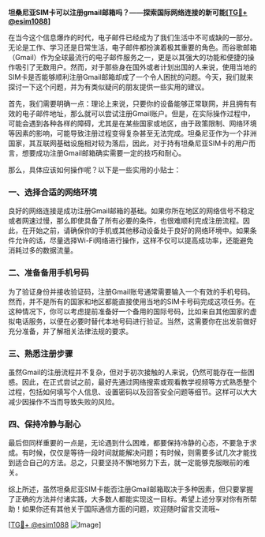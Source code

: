 **坦桑尼亚SIM卡可以注册gmail邮箱吗？——探索国际网络连接的新可能[[TG💪+ @esim1088](https://t.me/s/esim1088)]**

在当今这个信息爆炸的时代，电子邮件已经成为了我们生活中不可或缺的一部分。无论是工作、学习还是日常生活，电子邮件都扮演着极其重要的角色。而谷歌邮箱（Gmail）作为全球最流行的电子邮件服务之一，更是以其强大的功能和便捷的操作吸引了无数用户。然而，对于那些身在国外或者计划出国的人来说，使用当地的SIM卡是否能够顺利注册Gmail邮箱却成了一个令人困扰的问题。今天，我们就来探讨一下这个问题，并为有类似疑问的朋友提供一些实用的建议。

首先，我们需要明确一点：理论上来说，只要你的设备能够正常联网，并且拥有有效的电子邮件地址，那么就可以尝试注册Gmail账户。但是，在实际操作过程中，可能会遇到各种各样的障碍，尤其是在某些国家或地区，由于政策限制、网络环境等因素的影响，可能导致注册过程变得复杂甚至无法完成。坦桑尼亚作为一个非洲国家，其互联网基础设施相对较为落后，因此，对于持有坦桑尼亚SIM卡的用户而言，想要成功注册Gmail邮箱确实需要一定的技巧和耐心。

那么，具体应该如何操作呢？以下是一些实用的小贴士：

### 一、选择合适的网络环境

良好的网络连接是成功注册Gmail邮箱的基础。如果你所在地区的网络信号不稳定或者网速过慢，那么即使具备了所有必要的条件，也很难顺利完成注册流程。因此，在开始之前，请确保你的手机或其他移动设备处于良好的网络环境中。如果条件允许的话，尽量选择Wi-Fi网络进行操作，这样不仅可以提高成功率，还能避免消耗过多的数据流量。

### 二、准备备用手机号码

为了验证身份并接收验证码，注册Gmail账号通常需要输入一个有效的手机号码。然而，并不是所有的国家和地区都能直接使用当地的SIM卡号码完成这项任务。在这种情况下，你可以考虑提前准备好一个备用的国际号码，比如来自其他国家的虚拟电话服务，以便在必要时替代本地号码进行验证。当然，这需要你在出发前做好充分准备，并了解相关法律法规的要求。

### 三、熟悉注册步骤

虽然Gmail的注册流程并不复杂，但对于初次接触的人来说，仍然可能存在一些困惑。因此，在正式尝试之前，最好先通过网络搜索或观看教学视频等方式熟悉整个过程，包括如何填写个人信息、设置密码以及回答安全问题等细节。这样可以大大减少因操作不当而导致失败的风险。

### 四、保持冷静与耐心

最后但同样重要的一点是，无论遇到什么困难，都要保持冷静的心态，不要急于求成。有时候，仅仅是等待一段时间就能解决问题；有时候，则需要多试几次才能找到适合自己的方法。总之，只要坚持不懈地努力下去，就一定能够克服眼前的难关。

综上所述，虽然坦桑尼亚SIM卡能否注册Gmail邮箱取决于多种因素，但只要掌握了正确的方法并付诸实践，大多数人都能实现这一目标。希望上述分享对你有所帮助！如果你还有其他关于国际通信方面的问题，欢迎随时留言交流哦~

[[TG💪+ @esim1088](https://t.me/s/esim1088) ![Image](https://i.postimg.cc/4NQfJmqS/Snipaste-2025-05-13-00-14-12.png)]